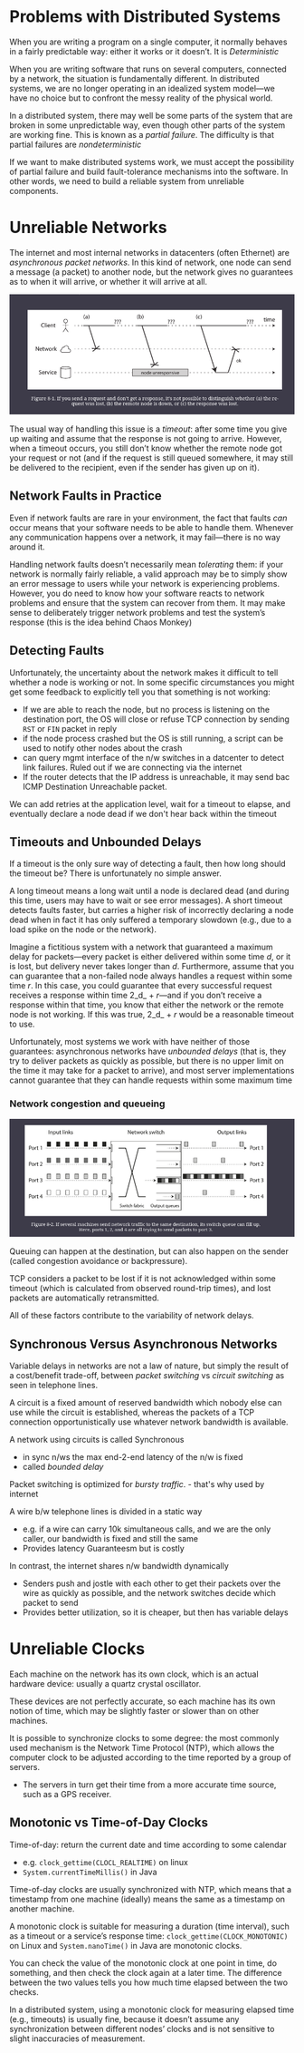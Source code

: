 # Problems with Distributed Systems

When you are writing a program on a single computer, it normally behaves in a fairly predictable way: either it works or it doesn’t. It is _Deterministic_

When you are writing software that runs on several computers, connected by a network, the situation is fundamentally different. In distributed systems, we are no longer operating in an idealized system model—we have no choice but to confront the messy reality of the physical world.

In a distributed system, there may well be some parts of the system that are broken in some unpredictable way, even though other parts of the system are working fine. This is known as a _partial failure_. The difficulty is that partial failures are _nondeterministic_

If we want to make distributed systems work, we must accept the possibility of partial failure and build fault-tolerance mechanisms into the software. In other words, we need to build a reliable system from unreliable components.

# Unreliable Networks

The internet and most internal networks in datacenters (often Ethernet) are _asynchronous packet networks_. In this kind of network, one node can send a message (a packet) to another node, but the network gives no guarantees as to when it will arrive, or whether it will arrive at all.

![01c4976fa121a906d0c4f62967958caf.png](images/01c4976fa121a906d0c4f62967958caf.png)

The usual way of handling this issue is a _timeout_: after some time you give up waiting and assume that the response is not going to arrive. However, when a timeout occurs, you still don’t know whether the remote node got your request or not (and if the request is still queued somewhere, it may still be delivered to the recipient, even if the sender has given up on it).

## Network Faults in Practice

Even if network faults are rare in your environment, the fact that faults _can_ occur means that your software needs to be able to handle them. Whenever any communication happens over a network, it may fail—there is no way around it.

Handling network faults doesn’t necessarily mean _tolerating_ them: if your network is normally fairly reliable, a valid approach may be to simply show an error message to users while your network is experiencing problems. However, you do need to know how your software reacts to network problems and ensure that the system can recover from them.   It may make sense to deliberately trigger network problems and test the system’s response (this is the idea behind Chaos Monkey)

## Detecting Faults

Unfortunately, the uncertainty about the network makes it difficult to tell whether a node is working or not. In some specific circumstances you might get some feedback to explicitly tell you that something is not working:

- If we are able to reach the node, but no process is listening on the destination port, the OS will close or refuse TCP connection by sending `RST` or `FIN` packet in reply
- if the node process crashed but the OS is still running, a script can be used to notify other nodes about the crash
- can query mgmt interface of the n/w switches in a datcenter to detect link failures. Ruled out if we are connecting via the internet
- If the router detects that the IP address is unreachable, it may send bac ICMP Destination Unreachable packet.

We can add retries at the application level, wait for a timeout to elapse, and eventually declare a node dead if we don't hear back within the timeout

## Timeouts and Unbounded Delays

If a timeout is the only sure way of detecting a fault, then how long should the timeout be? There is unfortunately no simple answer.

A long timeout means a long wait until a node is declared dead (and during this time, users may have to wait or see error messages). A short timeout detects faults faster, but carries a higher risk of incorrectly declaring a node dead when in fact it has only suffered a temporary slowdown (e.g., due to a load spike on the node or the network).

Imagine a fictitious system with a network that guaranteed a maximum delay for packets—every packet is either delivered within some time _d_, or it is lost, but delivery never takes longer than _d_. Furthermore, assume that you can guarantee that a non-failed node always handles a request within some time _r_. In this case, you could guarantee that every successful request receives a response within time 2_d_ + _r_—and if you don’t receive a response within that time, you know that either the network or the remote node is not working. If this was true, 2_d_ + _r_ would be a reasonable timeout to use.

Unfortunately, most systems we work with have neither of those guarantees: asynchronous networks have _unbounded delays_ (that is, they try to deliver packets as quickly as possible, but there is no upper limit on the time it may take for a packet to arrive), and most server implementations cannot guarantee that they can handle requests within some maximum time

### Network congestion and queueing

![2aa81ed0234f01a006994bdd05d539e5.png](images/2aa81ed0234f01a006994bdd05d539e5.png)

Queuing can happen at the destination, but can also happen on the sender (called congestion avoidance or backpressure).

TCP considers a packet to be lost if it is not acknowledged within some timeout (which is calculated from observed round-trip times), and lost packets are automatically retransmitted.

All of these factors contribute to the variability of network delays.

## Synchronous Versus Asynchronous Networks

Variable delays in networks are not a law of nature, but simply the result of a cost/benefit trade-off, between _packet switching_ vs _circuit switching_ as seen in telephone lines.

A circuit is a fixed amount of reserved bandwidth which nobody else can use while the circuit is established, whereas the packets of a TCP connection opportunistically use whatever network bandwidth is available.

A network using circuits is called Synchronous
- in sync n/ws the max end-2-end latency of the n/w is fixed
- called _bounded delay_

Packet switching is optimized for _bursty traffic_.
    - that's why used by internet

A wire b/w telephone lines is divided in a static way
- e.g. if a wire can carry 10k simultaneous calls, and we are the only caller, our bandwidth is fixed and still the same
- Provides latency Guaranteesm but is costly

In contrast, the internet shares n/w bandwidth dynamically
- Senders push and jostle with each other to get their packets over the wire as quickly as possible, and the network switches decide which packet to send
- Provides better utilization, so it is cheaper, but then has variable delays

# Unreliable Clocks

Each machine on the network has its own clock, which is an actual hardware device: usually a quartz crystal oscillator. 

These devices are not perfectly accurate, so each machine has its own notion of time, which may be slightly faster or slower than on other machines. 

It is possible to synchronize clocks to some degree: the most commonly used mechanism is the Network Time Protocol (NTP), which allows the computer clock to be adjusted according to the time reported by a group of servers. 
- The servers in turn get their time from a more accurate time source, such as a GPS receiver.

## Monotonic vs Time-of-Day Clocks

Time-of-day: return the current date and time according to some calendar
- e.g. `clock_gettime(CLOCL_REALTIME)` on linux
- `System.currentTimeMillis()` in Java

Time-of-day clocks are usually synchronized with NTP, which means that a timestamp from one machine (ideally) means the same as a timestamp on another machine.

A monotonic clock is suitable for measuring a duration (time interval), such as a timeout or a service’s response time: `clock_gettime(CLOCK_MONOTONIC)` on Linux and `System.nanoTime()` in Java are monotonic clocks.

You can check the value of the monotonic clock at one point in time, do something, and then check the clock again at a later time. The difference between the two values tells you how much time elapsed between the two checks. 

In a distributed system, using a monotonic clock for measuring elapsed time (e.g., timeouts) is usually fine, because it doesn’t assume any synchronization between different nodes’ clocks and is not sensitive to slight inaccuracies of measurement.

